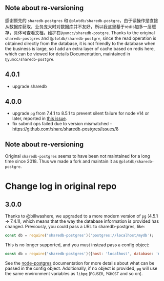 ## Note about re-versioning

感谢原先的 `sharedb-postgres` 和 `@plotdb/sharedb-postgre`，由于读操作是直接从数据库获取，业务庞大时对数据库并不友好，所以我这里基于redis加多一层缓存，具体可查看文档，维护在`@yumcc/sharedb-postgre`.
Thanks to the original `sharedb-postgres` and `@plotdb/sharedb-postgre`, since the read operation is obtained directly from the database, it is not friendly to the database when the business is large, so I add an extra layer of cache based on redis here, which can be viewed for details Documentation, maintained in `@yumcc/sharedb-postgre`.


## 4.0.1

 - upgrade sharedb


## 4.0.0

 - upgrade `pg` from 7.4.1 to 8.5.1 to prevent silent failure for node v14 or later, reported in [this issue](https://github.com/brianc/node-postgres/issues/2317). 
 - fix submit ops failed due to version mismatched - https://github.com/share/sharedb-postgres/issues/8

## Note about re-versioning

Original `sharedb-postgres` seems to have been not maintained for a long time since 2018. Thus we made a fork and maintain it as `@plotdb/sharedb-postgre`.


# Change log in original repo

## 3.0.0

Thanks to @billwashere, we upgraded to a more modern version of `pg` (4.5.1 ->
7.4.1), which means that the way the database information is provided has
changed. Previously, you could pass a URL to sharedb-postgres, like:

```js
const db = require('sharedb-postgres')('postgres://localhost/mydb');
```

This is no longer supported, and you must instead pass a config object:

```js
const db = require('sharedb-postgres')({host: 'localhost', database: 'mydb'});
```

See the [node-postgres](https://node-postgres.com/features/connecting)
documentation for more details about what can be passed in the config object.
Additionally, if no object is provided, `pg` will use the same environment
variables as `libpq` (`PGUSER`, `PGHOST` and so on).
